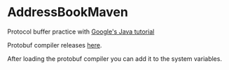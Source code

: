# AddressBookMaven
Protocol buffer practice with [Google's Java tutorial](https://developers.google.com/protocol-buffers/docs/javatutorial)

Protobuf compiler releases [here](https://github.com/protocolbuffers/protobuf/releases).

After loading the protobuf compiler you can add it to the system variables.